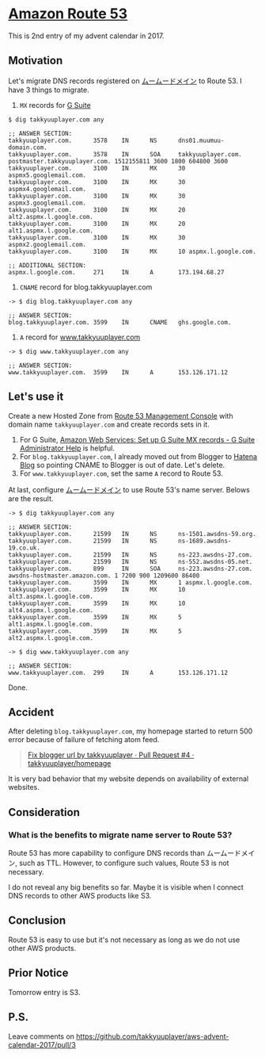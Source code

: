# [Amazon Route 53](https://aws.amazon.com/route53/?nc1=h_ls)

This is 2nd entry of my advent calendar in 2017.

## Motivation

Let's migrate DNS records registered on [ムームードメイン](https://muumuu-domain.com/) to Route 53. I have 3 things to migrate.

1. `MX` records for [G Suite](https://gsuite.google.com/)

  ```
  $ dig takkyuuplayer.com any

  ;; ANSWER SECTION:
  takkyuuplayer.com.      3578    IN      NS      dns01.muumuu-domain.com.
  takkyuuplayer.com.      3578    IN      SOA     takkyuuplayer.com. postmaster.takkyuuplayer.com. 1512155811 3600 1800 604800 3600
  takkyuuplayer.com.      3100    IN      MX      30 aspmx5.googlemail.com.
  takkyuuplayer.com.      3100    IN      MX      30 aspmx4.googlemail.com.
  takkyuuplayer.com.      3100    IN      MX      30 aspmx3.googlemail.com.
  takkyuuplayer.com.      3100    IN      MX      20 alt2.aspmx.l.google.com.
  takkyuuplayer.com.      3100    IN      MX      20 alt1.aspmx.l.google.com.
  takkyuuplayer.com.      3100    IN      MX      30 aspmx2.googlemail.com.
  takkyuuplayer.com.      3100    IN      MX      10 aspmx.l.google.com.

  ;; ADDITIONAL SECTION:
  aspmx.l.google.com.     271     IN      A       173.194.68.27
  ```

1. `CNAME` record for blog.takkyuuplayer.com

  ```
  -> $ dig blog.takkyuuplayer.com any

  ;; ANSWER SECTION:
  blog.takkyuuplayer.com. 3599    IN      CNAME   ghs.google.com.

  ```

1. `A` record for www.takkyuuplayer.com

  ```
  -> $ dig www.takkyuuplayer.com any

  ;; ANSWER SECTION:
  www.takkyuuplayer.com.  3599    IN      A       153.126.171.12
  ```

## Let's use it

Create a new Hosted Zone from [Route 53 Management Console](https://console.aws.amazon.com/route53/home#hosted-zones:) with domain name `takkyuuplayer.com` and create records sets in it.

1. For G Suite, [Amazon Web Services: Set up G Suite MX records \- G Suite Administrator Help](https://support.google.com/a/answer/6149697?hl=en) is helpful.
1. For `blog.takkyuuplayer.com`, I already moved out from Blogger to [Hatena Blog](http://hatenablog.com/) so pointing CNAME to Blogger is out of date. Let's delete.
1. For `www.takkyuuplayer.com`, set the same `A` record to Route 53.

At last, configure [ムームードメイン](https://muumuu-domain.com/) to use Route 53's name server. Belows are the result.

```
-> $ dig takkyuuplayer.com any

;; ANSWER SECTION:
takkyuuplayer.com.      21599   IN      NS      ns-1501.awsdns-59.org.
takkyuuplayer.com.      21599   IN      NS      ns-1689.awsdns-19.co.uk.
takkyuuplayer.com.      21599   IN      NS      ns-223.awsdns-27.com.
takkyuuplayer.com.      21599   IN      NS      ns-552.awsdns-05.net.
takkyuuplayer.com.      899     IN      SOA     ns-223.awsdns-27.com. awsdns-hostmaster.amazon.com. 1 7200 900 1209600 86400
takkyuuplayer.com.      3599    IN      MX      1 aspmx.l.google.com.
takkyuuplayer.com.      3599    IN      MX      10 alt3.aspmx.l.google.com.
takkyuuplayer.com.      3599    IN      MX      10 alt4.aspmx.l.google.com.
takkyuuplayer.com.      3599    IN      MX      5 alt1.aspmx.l.google.com.
takkyuuplayer.com.      3599    IN      MX      5 alt2.aspmx.l.google.com.

-> $ dig www.takkyuuplayer.com any

;; ANSWER SECTION:
www.takkyuuplayer.com.  299     IN      A       153.126.171.12
```

Done.

## Accident

After deleting `blog.takkyuuplayer.com`, my homepage started to return 500 error because of failure of fetching atom feed.

> [Fix blogger url by takkyuuplayer · Pull Request \#4 · takkyuuplayer/homepage](https://github.com/takkyuuplayer/homepage/pull/4/files#diff-0a400c8217d53ff4f978163d7c61868cL14)

It is very bad behavior that my website depends on availability of external websites.

## Consideration

### What is the benefits to migrate name server to Route 53?

Route 53 has more capability to configure DNS records than ムームードメイン, such as TTL.
However, to configure such values, Route 53 is not necessary.

I do not reveal any big benefits so far.
Maybe it is visible when I connect DNS records to other AWS products like S3.

## Conclusion

Route 53 is easy to use but it's not necessary as long as we do not use other AWS products.

## Prior Notice

Tomorrow entry is S3.

## P.S.

Leave comments on https://github.com/takkyuuplayer/aws-advent-calendar-2017/pull/3
